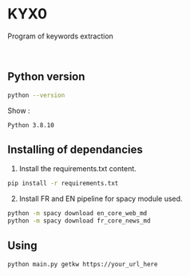 # KYX0
Program of keywords extraction

<br>

## Python version

```sh
python --version
```

Show :

```
Python 3.8.10
```


## Installing of dependancies
1. Install the requirements.txt content.

```sh
pip install -r requirements.txt

```

2. Install FR and EN pipeline for spacy module used.

```sh
python -m spacy download en_core_web_md
python -m spacy download fr_core_news_md
```

## Using

```sh
python main.py getkw https://your_url_here
```

